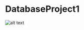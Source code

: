 # DatabaseProject1
![alt text](https://github.com/guanchang98/DatabaseProject1/blob/main/2.Conceptual%20Model%20of%20Driving%20School%20Scheduling%20System.png?raw=true)
